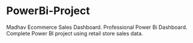 # PowerBi-Project
Madhav Ecommerce Sales Dashboard.
Professional Power Bi Dashboard.
Complete Power BI project using retail store sales data.
